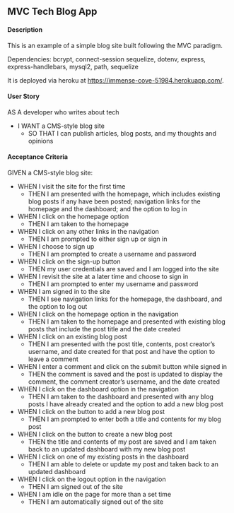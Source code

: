 ## MVC Tech Blog App

#### Description
This is an example of a simple blog site built following the MVC paradigm.

Dependencies: bcrypt, connect-session sequelize, dotenv, express, express-handlebars, mysql2, path, sequelize

It is deployed via heroku at https://immense-cove-51984.herokuapp.com/.


#### User Story
AS A developer who writes about tech
- I WANT a CMS-style blog site
    - SO THAT I can publish articles, blog posts, and my thoughts and opinions

#### Acceptance Criteria
GIVEN a CMS-style blog site:
- WHEN I visit the site for the first time
    - THEN I am presented with the homepage, which includes existing blog posts if any have been posted; navigation links for the homepage and the dashboard; and the option to log in
- WHEN I click on the homepage option
    - THEN I am taken to the homepage
- WHEN I click on any other links in the navigation
    - THEN I am prompted to either sign up or sign in
- WHEN I choose to sign up
    - THEN I am prompted to create a username and password
- WHEN I click on the sign-up button
    - THEN my user credentials are saved and I am logged into the site
- WHEN I revisit the site at a later time and choose to sign in
    - THEN I am prompted to enter my username and password
- WHEN I am signed in to the site
    - THEN I see navigation links for the homepage, the dashboard, and the option to log out
- WHEN I click on the homepage option in the navigation
    - THEN I am taken to the homepage and presented with existing blog posts that include the post title and the date created
- WHEN I click on an existing blog post
    - THEN I am presented with the post title, contents, post creator’s username, and date created for that post and have the option to leave a comment
- WHEN I enter a comment and click on the submit button while signed in
    - THEN the comment is saved and the post is updated to display the comment, the comment creator’s username, and the date created
- WHEN I click on the dashboard option in the navigation
    - THEN I am taken to the dashboard and presented with any blog posts I have already created and the option to add a new blog post
- WHEN I click on the button to add a new blog post
    - THEN I am prompted to enter both a title and contents for my blog post
- WHEN I click on the button to create a new blog post
    - THEN the title and contents of my post are saved and I am taken back to an updated dashboard with my new blog post
- WHEN I click on one of my existing posts in the dashboard
    - THEN I am able to delete or update my post and taken back to an updated dashboard
- WHEN I click on the logout option in the navigation
    - THEN I am signed out of the site
- WHEN I am idle on the page for more than a set time
    - THEN I am automatically signed out of the site 
